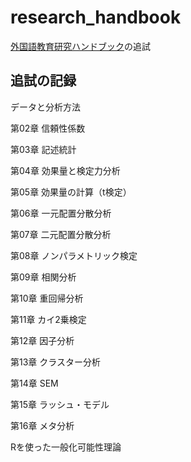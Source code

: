 # research_handbook

[外国語教育研究ハンドブック](https://www.amazon.co.jp/dp/4775402943?psc=1&smid=AN1VRQENFRJN5&ref_=chk_typ_imgToDp)の追試

## 追試の記録

データと分析方法

第02章 信頼性係数

第03章 記述統計

第04章 効果量と検定力分析

第05章 効果量の計算（t検定）

第06章 一元配置分散分析

第07章 二元配置分散分析

第08章 ノンパラメトリック検定

第09章 相関分析

第10章 重回帰分析

第11章 カイ2乗検定

第12章 因子分析

第13章 クラスター分析

第14章 SEM

第15章 ラッシュ・モデル

第16章 メタ分析

Rを使った一般化可能性理論

